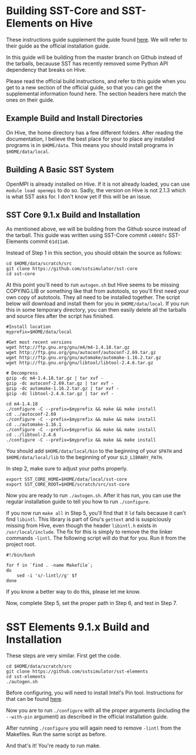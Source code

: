 # Building SST-Core and SST-Elements on Hive

These instructions guide supplement the guide found [here](http://sst-simulator.org/SSTPages/SSTBuildAndInstall9dot1dot0SeriesDetailedBuildInstructions/). We will refer to their guide as the official installation guide. 

In this guide will be building from the master branch on Github instead of the tarballs, becauuse SST has recently removed some Python API dependency that breaks on Hive. 

Please read the official build instructions, and refer to this guide when you get to a new section of the official guide, so that you can get the supplemental information found here. The section headers here match the ones on their guide. 

## Example Build and Install Directories

On Hive, the home directory has a few different folders. After reading the documentation, I believe the best place for your to place any installed programs is in `$HOME/data`. This means you should install programs in `$HOME/data/local`. 


## Building A Basic SST System

OpenMPI is already installed on Hive. If it is not already loaded, you can use `module load openmpi` to do so. Sadly, the version on Hive is not 2.1.3 which is what SST asks for. I don't know yet if this will be an issue. 

## SST Core 9.1.x Build and Installation

As mentioned above, we will be building from the Github source instead of the tarball. This guide was written using SST-Core commit `c4008fc` SST-Elements commit `61d11a0`. 

Instead of Step 1 in this section, you should obtain the source as follows:

```
cd $HOME/data/scratch/src
git clone https://github.com/sstsimulator/sst-core
cd sst-core
```

At this point you'll need to run `autogen.sh` but Hive seems to be missing COPYING.LIB or something like that from autotools, so you'll first need your own copy of autotools. They all need to be installed together. The script below will download and install them for you in `$HOME/data/local`. If you run this in some temporary directory, you can then easily delete all the tarballs and source files after the script has finished. 

```
#Install location
myprefix=$HOME/data/local

#Get most recent versions
wget http://ftp.gnu.org/gnu/m4/m4-1.4.18.tar.gz
wget http://ftp.gnu.org/gnu/autoconf/autoconf-2.69.tar.gz
wget http://ftp.gnu.org/gnu/automake/automake-1.16.2.tar.gz
wget http://ftp.gnu.org/gnu/libtool/libtool-2.4.6.tar.gz

# Decompress
gzip -dc m4-1.4.18.tar.gz | tar xvf -
gzip -dc autoconf-2.69.tar.gz | tar xvf -
gzip -dc automake-1.16.2.tar.gz | tar xvf -
gzip -dc libtool-2.4.6.tar.gz | tar xvf -

cd m4-1.4.18
./configure -C --prefix=$myprefix && make && make install
cd ../autoconf-2.69
./configure -C --prefix=$myprefix && make && make install
cd ../automake-1.16.1
./configure -C --prefix=$myprefix && make && make install
cd ../libtool-2.4.6
./configure -C --prefix=$myprefix && make && make install

```
You should add `$HOME/data/local/bin` to the beginning of your `$PATH` and `$HOME/data/local/lib` to the beginning of your `$LD_LIBRARY_PATH`. 

In step 2, make sure to adjust your paths properly. 

```
export SST_CORE_HOME=$HOME/data/local/sst-core
export SST_CORE_ROOT=$HOME/scratch/src/sst-core
```

Now you are ready to run `./autogen.sh`. After it has run, you can use the regular installation guide to tell you how to run `./configure`. 

If you now run `make all` in Step 5, you'll find that it `ld` fails because it can't find `libintl`. This library is part of Gnu's `gettext` and is suspiciously missing from Hive, even though the header `libintl.h` exists in `/usr/local/include`. The fix for this is simply to remove the the linker commands `-lintl`. The following script will do that for you. Run it from the project root. 

```
#!/bin/bash

for f in `find . -name Makefile`;
do
    sed -i 's/-lintl//g' $f
done
```

If you know a better way to do this, please let me know. 

Now, complete Step 5, set the proper path in Step 6, and test in Step 7. 

# SST Elements 9.1.x Build and Installation
 
 These steps are very similar. First get the code.
 
```
cd $HOME/data/scratch/src
git clone https://github.com/sstsimulator/sst-elements
cd sst-elements
./autogen.sh
```

Before configuring, you will need to install Intel's Pin tool. Instructions for that can be found [here](http://sst-simulator.org/SSTPages/SSTBuildAndInstall9dot1dot0SeriesAdditionalExternalComponents/#intel-pin-tool-214-71313). 

Now you are to run `./configure` with all the proper arguments (including the `--with-pin` argument) as described in the official installation guide. 

After running `./configure` you will again need to remove `-lintl` from the Makefiles. Run the same script as before. 

And that's it! You're ready to run make. 
